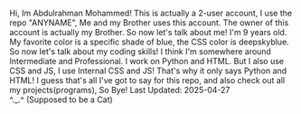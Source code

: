 Hi, Im Abdulrahman Mohammed!
This is actually a 2-user account, I use the repo "ANYNAME", Me and my Brother uses this account.
The owner of this account is actually my Brother.
So now let's talk about me!
I'm 9 years old.
My favorite color is a specific shade of blue, the CSS color is deepskyblue.
So now let's talk about my coding skills!
I think I'm somewhere around Intermediate and Professional.
I work on Python and HTML.
But I also use CSS and JS, I use Internal CSS and JS!
That's why it only says Python and HTML!
I guess that's all I've got to say for this repo, and also check out all my projects(programs), So Bye!
Last Updated: 2025-04-27    
^._.^ (Supposed to be a Cat)
